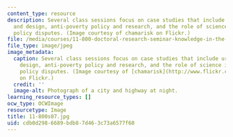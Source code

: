 ```yaml
---
content_type: resource
description: Several class sessions focus on case studies that include urban form
  and design, anti-poverty policy and research, and the role of science in environmental
  policy disputes. (Image courtesy of chamarisk on Flickr.)
file: /media/courses/11-800-doctoral-research-seminar-knowledge-in-the-public-arena-spring-2007/cdb0d2986689bdb87d463c73a6577f60_11-800s07.jpg
file_type: image/jpeg
image_metadata:
  caption: Several class sessions focus on case studies that include urban form and
    design, anti-poverty policy and research, and the role of science in environmental
    policy disputes. (Image courtesy of [chamarisk](http://www.flickr.com/photos/chamarisk/)
    on Flickr.)
  credit: ''
  image-alt: Photograph of a city and highway at night.
learning_resource_types: []
ocw_type: OCWImage
resourcetype: Image
title: 11-800s07.jpg
uid: cdb0d298-6689-bdb8-7d46-3c73a6577f60
---
```

